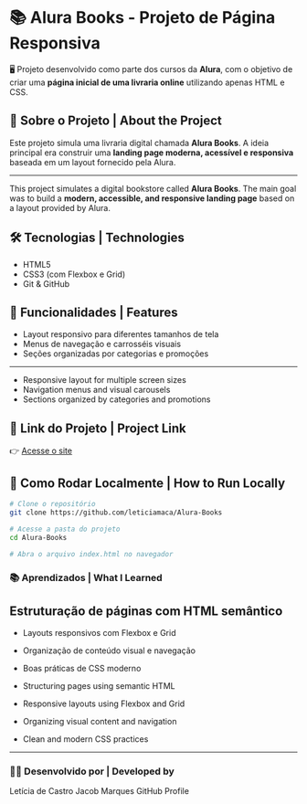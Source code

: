 # 📚 Alura Books - Projeto de Página Responsiva

🖥️ Projeto desenvolvido como parte dos cursos da **Alura**, com o objetivo de criar uma **página inicial de uma livraria online** utilizando apenas HTML e CSS.

## 📌 Sobre o Projeto | About the Project

Este projeto simula uma livraria digital chamada **Alura Books**. A ideia principal era construir uma **landing page moderna, acessível e responsiva** baseada em um layout fornecido pela Alura.

---

This project simulates a digital bookstore called **Alura Books**. The main goal was to build a **modern, accessible, and responsive landing page** based on a layout provided by Alura.

## 🛠️ Tecnologias | Technologies

- HTML5  
- CSS3 (com Flexbox e Grid)  
- Git & GitHub

## 🎯 Funcionalidades | Features

- Layout responsivo para diferentes tamanhos de tela  
- Menus de navegação e carrosséis visuais  
- Seções organizadas por categorias e promoções

---

- Responsive layout for multiple screen sizes  
- Navigation menus and visual carousels  
- Sections organized by categories and promotions

## 🔗 Link do Projeto | Project Link

👉 [Acesse o site](https://leticiamaca.github.io/Alura-Books)

## 🚀 Como Rodar Localmente | How to Run Locally

```bash
# Clone o repositório
git clone https://github.com/leticiamaca/Alura-Books

# Acesse a pasta do projeto
cd Alura-Books

# Abra o arquivo index.html no navegador
````

### 📚 Aprendizados | What I Learned
Estruturação de páginas com HTML semântico
---
- Layouts responsivos com Flexbox e Grid

- Organização de conteúdo visual e navegação

- Boas práticas de CSS moderno

- Structuring pages using semantic HTML

- Responsive layouts using Flexbox and Grid

- Organizing visual content and navigation

- Clean and modern CSS practices
---
### 👩‍💻 Desenvolvido por | Developed by
Letícia de Castro Jacob Marques
GitHub Profile
